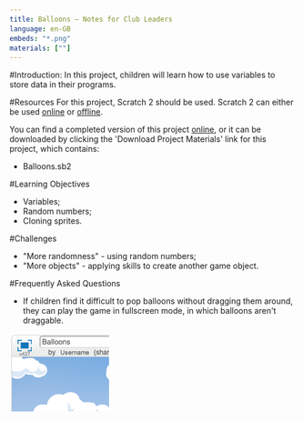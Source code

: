 ```yaml
---
title: Balloons — Notes for Club Leaders
language: en-GB
embeds: "*.png"
materials: [""]
---
```


#Introduction:
In this project, children will learn how to use variables to store data in their programs.

#Resources
For this project, Scratch 2 should be used. Scratch 2 can either be used <a href="http://scratch.mit.edu/projects/editor/">online</a> or <a href="http://scratch.mit.edu/scratch2download/">offline</a>.

You can find a completed version of this project <a href="http://scratch.mit.edu/projects/26745384/#editor">online</a>, or it can be downloaded by clicking the 'Download Project Materials' link for this project, which contains:

+ Balloons.sb2

#Learning Objectives
+ Variables;
+ Random numbers;
+ Cloning sprites.

#Challenges
+ "More randomness" - using random numbers;
+ "More objects" - applying skills to create another game object.

#Frequently Asked Questions
+ If children find it difficult to pop balloons without dragging them around, they can play the game in fullscreen mode, in which balloons aren't draggable.

![screenshot](balloons-fullscreen.png)